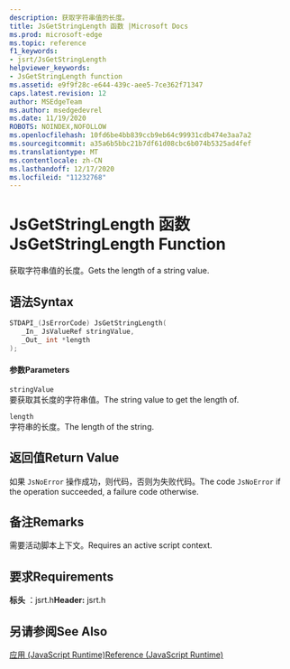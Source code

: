 ```yaml
---
description: 获取字符串值的长度。
title: JsGetStringLength 函数 |Microsoft Docs
ms.prod: microsoft-edge
ms.topic: reference
f1_keywords:
- jsrt/JsGetStringLength
helpviewer_keywords:
- JsGetStringLength function
ms.assetid: e9f9f28c-e644-439c-aee5-7ce362f71347
caps.latest.revision: 12
author: MSEdgeTeam
ms.author: msedgedevrel
ms.date: 11/19/2020
ROBOTS: NOINDEX,NOFOLLOW
ms.openlocfilehash: 10fd6be4bb839ccb9eb64c99931cdb474e3aa7a2
ms.sourcegitcommit: a35a6b5bbc21b7df61d08cbc6b074b5325ad4fef
ms.translationtype: MT
ms.contentlocale: zh-CN
ms.lasthandoff: 12/17/2020
ms.locfileid: "11232768"
---
```

# <span data-ttu-id="fd4be-103">JsGetStringLength 函数</span><span class="sxs-lookup"><span data-stu-id="fd4be-103">JsGetStringLength Function</span></span>

<span data-ttu-id="fd4be-104">获取字符串值的长度。</span><span class="sxs-lookup"><span data-stu-id="fd4be-104">Gets the length of a string value.</span></span>  
  
## <span data-ttu-id="fd4be-105">语法</span><span class="sxs-lookup"><span data-stu-id="fd4be-105">Syntax</span></span>  
  
```cpp  
STDAPI_(JsErrorCode) JsGetStringLength(  
   _In_ JsValueRef stringValue,  
   _Out_ int *length  
);  
```  
  
#### <span data-ttu-id="fd4be-106">参数</span><span class="sxs-lookup"><span data-stu-id="fd4be-106">Parameters</span></span>  
 `stringValue`  
 <span data-ttu-id="fd4be-107">要获取其长度的字符串值。</span><span class="sxs-lookup"><span data-stu-id="fd4be-107">The string value to get the length of.</span></span>  
  
 `length`  
 <span data-ttu-id="fd4be-108">字符串的长度。</span><span class="sxs-lookup"><span data-stu-id="fd4be-108">The length of the string.</span></span>  
  
## <span data-ttu-id="fd4be-109">返回值</span><span class="sxs-lookup"><span data-stu-id="fd4be-109">Return Value</span></span>  
 <span data-ttu-id="fd4be-110">如果 `JsNoError` 操作成功，则代码，否则为失败代码。</span><span class="sxs-lookup"><span data-stu-id="fd4be-110">The code `JsNoError` if the operation succeeded, a failure code otherwise.</span></span>  
  
## <span data-ttu-id="fd4be-111">备注</span><span class="sxs-lookup"><span data-stu-id="fd4be-111">Remarks</span></span>  
 <span data-ttu-id="fd4be-112">需要活动脚本上下文。</span><span class="sxs-lookup"><span data-stu-id="fd4be-112">Requires an active script context.</span></span>  
  
## <span data-ttu-id="fd4be-113">要求</span><span class="sxs-lookup"><span data-stu-id="fd4be-113">Requirements</span></span>  
 <span data-ttu-id="fd4be-114">**标头** ：jsrt.h</span><span class="sxs-lookup"><span data-stu-id="fd4be-114">**Header:** jsrt.h</span></span>  
  
## <span data-ttu-id="fd4be-115">另请参阅</span><span class="sxs-lookup"><span data-stu-id="fd4be-115">See Also</span></span>  
 [<span data-ttu-id="fd4be-116">应用 (JavaScript Runtime)</span><span class="sxs-lookup"><span data-stu-id="fd4be-116">Reference (JavaScript Runtime)</span></span>](../chakra-hosting/reference-javascript-runtime.md)
